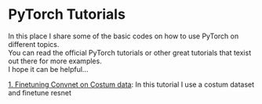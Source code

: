 # PyTorch Tutorials

In this place I share some of the basic codes on how to use PyTorch on different topics.<br />
You can read the official PyTorch tutorials or other great tutorials that texist out there for more examples.<br/>
I hope it can be helpful...



[1. Finetuning Convnet on Costum data](https://github.com/isalirezag/PyTorch-Warm-Up/blob/master/Finetuning.ipynb):
In this tutorial I use a costum dataset and finetune resnet
